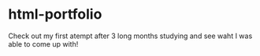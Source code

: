 # html-portfolio
Check out my first atempt after 3 long months studying and see waht I was able to come up with!
